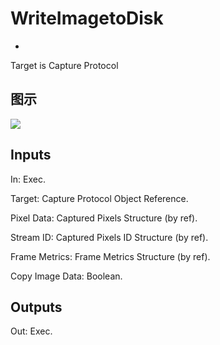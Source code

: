 # WriteImagetoDisk

  * 



Target is Capture Protocol

## 图示

![]($-20221218-18151537.png)

## Inputs

In: Exec.

Target: Capture Protocol Object Reference.

Pixel Data: Captured Pixels Structure (by ref).

Stream ID: Captured Pixels ID Structure (by ref).

Frame Metrics: Frame Metrics Structure (by ref).

Copy Image Data: Boolean.  

## Outputs

Out: Exec.

